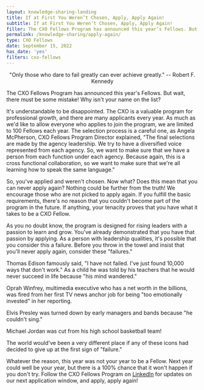 ```yaml
---
layout: knowledge-sharing-landing
title: If at First You Weren’t Chosen, Apply, Apply Again!
subtitle: If at First You Weren’t Chosen, Apply, Apply Again!
filler: The CXO Fellows Program has announced this year’s Fellows. But wait, there must be some mistake! Why isn’t your name on the list?
permalink: /knowledge-sharing/apply-again/
type: CXO Fellows
date: September 15, 2022
has_date: 'yes'
filters: cxo-fellows
---
```


<div style="text-align: center;">"Only those who dare to fail greatly can ever achieve greatly." -- Robert F. Kennedy</div>

The CXO Fellows Program has announced this year's Fellows. But wait, there must be some mistake! Why isn't your name on the list?

It's understandable to be disappointed. The CXO is a valuable program for professional growth, and there are many applicants every year. As much as we'd like to allow everyone who applies to join the program, we are limited to 100 Fellows each year. The selection process is a careful one, as Angela McPherson, CXO Fellows Program Director explained, "The final selections are made by the agency leadership. We try to have a diversified voice represented from each agency. So, we want to make sure that we have a person from each function under each agency. Because again, this is a cross functional collaboration, so we want to make sure that we're all learning how to speak the same language."

So, you've applied and weren't chosen. Now what? Does this mean that you can never apply again? Nothing could be further from the truth! We encourage those who are not picked to apply again. If you fulfill the basic requirements, there's no reason that you couldn't become part of the program in the future. If anything, your tenacity proves that you have what it takes to be a CXO Fellow.

As you no doubt know, the program is designed for rising leaders with a passion to learn and grow. You've already demonstrated that you have that passion by applying. As a person with leadership qualities, it's possible that you consider this a failure. Before you throw in the towel and insist that you'll never apply again, consider these "failures."

Thomas Edison famously said, "I have not failed. I've just found 10,000 ways that don't work." As a child he was told by his teachers that he would never succeed in life because "his mind wandered."

Oprah Winfrey, multimedia executive who has a net worth in the billions, was fired from her first TV news anchor job for being "too emotionally invested" in her reporting.

Elvis Presley was turned down by early managers and bands because "he couldn't sing."

Michael Jordan was cut from his high school basketball team!

The world would've been a very different place if any of these icons had decided to give up at the first sign of "failure."

Whatever the reason, this year was not your year to be a Fellow. Next year could well be your year, but there is a 100% chance that it won't happen if you don't try. Follow the CXO Fellows Program on [LinkedIn](https://www.linkedin.com/company/thecxofellowship/) for updates on our next application window, and apply, apply again!